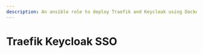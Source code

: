 ```yaml
---
description: An ansible role to deploy Traefik and Keycloak using Docker Swarm.
---
```


# Traefik Keycloak SSO

